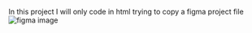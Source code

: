 In this project I will only code in html trying to copy a figma project file ![figma image]("C:\Users\semsi\OneDrive\Pictures\screenshot_figma.png")
